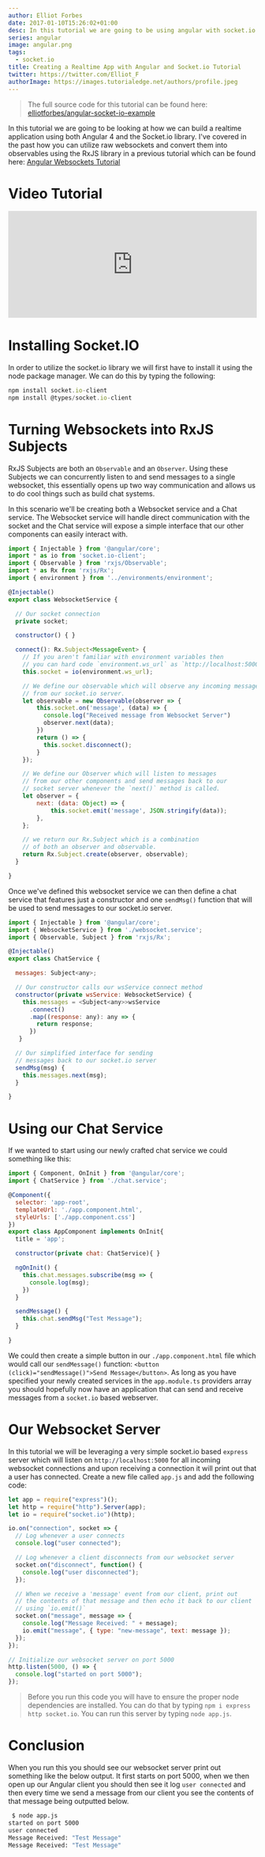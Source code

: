 ```yaml
---
author: Elliot Forbes
date: 2017-01-10T15:26:02+01:00
desc: In this tutorial we are going to be using angular with socket.io
series: angular
image: angular.png
tags:
  - socket.io
title: Creating a Realtime App with Angular and Socket.io Tutorial
twitter: https://twitter.com/Elliot_F
authorImage: https://images.tutorialedge.net/authors/profile.jpeg
---
```


> The full source code for this tutorial can be found here:
> [elliotforbes/angular-socket-io-example](https://github.com/elliotforbes/angular-socket-io-example)

In this tutorial we are going to be looking at how we can build a realtime
application using both Angular 4 and the Socket.io library. I've covered in the
past how you can utilize raw websockets and convert them into observables using
the RxJS library in a previous tutorial which can be found here:
[Angular Websockets Tutorial](/typescript/angular/angular-websockets-tutorial/)

# Video Tutorial

<div style="position:relative;height:0;padding-bottom:42.76%"><iframe src="https://www.youtube.com/embed/n7OKfVwClE4?ecver=2" style="position:absolute;width:100%;height:100%;left:0" width="842" height="360" frameborder="0" allow="autoplay; encrypted-media" allowfullscreen></iframe></div>

# Installing Socket.IO

In order to utilize the socket.io library we will first have to install it using
the node package manager. We can do this by typing the following:

```js
npm install socket.io-client
npm install @types/socket.io-client
```

# Turning Websockets into RxJS Subjects

RxJS Subjects are both an `Observable` and an `Observer`. Using these Subjects
we can concurrently listen to and send messages to a single websocket, this
essentially opens up two way communication and allows us to do cool things such
as build chat systems.

In this scenario we'll be creating both a Websocket service and a Chat service.
The Websocket service will handle direct communication with the socket and the
Chat service will expose a simple interface that our other components can easily
interact with.

```js
import { Injectable } from '@angular/core';
import * as io from 'socket.io-client';
import { Observable } from 'rxjs/Observable';
import * as Rx from 'rxjs/Rx';
import { environment } from '../environments/environment';

@Injectable()
export class WebsocketService {

  // Our socket connection
  private socket;

  constructor() { }

  connect(): Rx.Subject<MessageEvent> {
    // If you aren't familiar with environment variables then
    // you can hard code `environment.ws_url` as `http://localhost:5000`
    this.socket = io(environment.ws_url);

    // We define our observable which will observe any incoming messages
    // from our socket.io server.
    let observable = new Observable(observer => {
        this.socket.on('message', (data) => {
          console.log("Received message from Websocket Server")
          observer.next(data);
        })
        return () => {
          this.socket.disconnect();
        }
    });

    // We define our Observer which will listen to messages
    // from our other components and send messages back to our
    // socket server whenever the `next()` method is called.
    let observer = {
        next: (data: Object) => {
            this.socket.emit('message', JSON.stringify(data));
        },
    };

    // we return our Rx.Subject which is a combination
    // of both an observer and observable.
    return Rx.Subject.create(observer, observable);
  }

}
```

Once we've defined this websocket service we can then define a chat service that
features just a constructor and one `sendMsg()` function that will be used to
send messages to our socket.io server.

```js
import { Injectable } from '@angular/core';
import { WebsocketService } from './websocket.service';
import { Observable, Subject } from 'rxjs/Rx';

@Injectable()
export class ChatService {

  messages: Subject<any>;

  // Our constructor calls our wsService connect method
  constructor(private wsService: WebsocketService) {
    this.messages = <Subject<any>>wsService
      .connect()
      .map((response: any): any => {
        return response;
      })
   }

  // Our simplified interface for sending
  // messages back to our socket.io server
  sendMsg(msg) {
    this.messages.next(msg);
  }

}
```

# Using our Chat Service

If we wanted to start using our newly crafted chat service we could something
like this:

```js
import { Component, OnInit } from '@angular/core';
import { ChatService } from './chat.service';

@Component({
  selector: 'app-root',
  templateUrl: './app.component.html',
  styleUrls: ['./app.component.css']
})
export class AppComponent implements OnInit{
  title = 'app';

  constructor(private chat: ChatService){ }

  ngOnInit() {
    this.chat.messages.subscribe(msg => {
      console.log(msg);
    })
  }

  sendMessage() {
    this.chat.sendMsg("Test Message");
  }

}
```

We could then create a simple button in our `./app.component.html` file which
would call our `sendMessage()` function:
`<button (click)="sendMessage()">Send Message</button>`. As long as you have
specified your newly created services in the `app.module.ts` providers array you
should hopefully now have an application that can send and receive messages from
a `socket.io` based webserver.

# Our Websocket Server

In this tutorial we will be leveraging a very simple socket.io based `express`
server which will listen on `http://localhost:5000` for all incoming websocket
connections and upon receiving a connection it will print out that a user has
connected. Create a new file called `app.js` and add the following code:

```js
let app = require("express")();
let http = require("http").Server(app);
let io = require("socket.io")(http);

io.on("connection", socket => {
  // Log whenever a user connects
  console.log("user connected");

  // Log whenever a client disconnects from our websocket server
  socket.on("disconnect", function() {
    console.log("user disconnected");
  });

  // When we receive a 'message' event from our client, print out
  // the contents of that message and then echo it back to our client
  // using `io.emit()`
  socket.on("message", message => {
    console.log("Message Received: " + message);
    io.emit("message", { type: "new-message", text: message });
  });
});

// Initialize our websocket server on port 5000
http.listen(5000, () => {
  console.log("started on port 5000");
});
```

> Before you run this code you will have to ensure the proper node dependencies
> are installed. You can do that by typing `npm i express http socket.io`. You
> can run this server by typing `node app.js`.

# Conclusion

When you run this you should see our websocket server print out something like
the below output. It first starts on port 5000, when we then open up our Angular
client you should then see it log `user connected` and then every time we send a
message from our client you see the contents of that message being outputted
below.

```bash
 $ node app.js
started on port 5000
user connected
Message Received: "Test Message"
Message Received: "Test Message"
```
